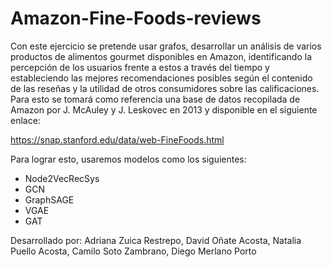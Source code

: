 # Amazon-Fine-Foods-reviews

Con este ejercicio se pretende usar grafos, desarrollar un análisis de varios productos de alimentos gourmet disponibles en Amazon, identificando la percepción de los usuarios frente a estos a través del tiempo y estableciendo las mejores recomendaciones posibles según el contenido de las reseñas y la utilidad de otros consumidores sobre las calificaciones. Para esto se tomará como referencia una base de datos recopilada de Amazon por J. McAuley y J. Leskovec en 2013 y disponible en el siguiente enlace: 

https://snap.stanford.edu/data/web-FineFoods.html 

Para lograr esto, usaremos modelos como los siguientes:
- Node2VecRecSys
- GCN
- GraphSAGE
- VGAE
- GAT

Desarrollado por: Adriana Zuica Restrepo, David Oñate Acosta, Natalia Puello Acosta, Camilo Soto Zambrano, Diego Merlano Porto 
